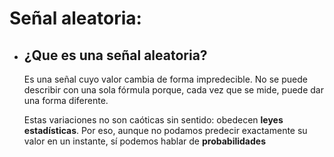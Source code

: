 # Señal aleatoria: 

- ## ¿Que es una señal aleatoria?

  Es una señal cuyo valor cambia de forma impredecible. No se puede describir con una sola fórmula porque, cada vez que se mide, puede dar una forma diferente.

  Estas variaciones no son caóticas sin sentido: obedecen **leyes estadísticas**. Por eso, aunque no podamos predecir exactamente su valor en un instante, sí podemos hablar de **probabilidades**

  

